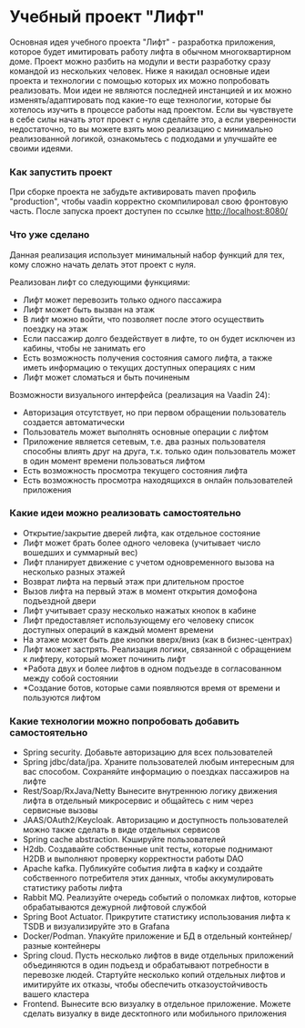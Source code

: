 # Учебный проект "Лифт"

Основная идея учебного проекта "Лифт" - разработка приложения, которое будет имитировать работу лифта в обычном многоквартирном доме. Проект можно разбить на модули и вести разработку сразу командой из нескольких человек. Ниже я накидал основные идеи проекта и технологии с помощью которых их можно попробовать реализовать. Мои идеи не являются последней инстанцией и их можно изменять/адаптировать под какие-то еще технологии, которые бы хотелось изучить в процессе работы над проектом. Если вы чувствуете в себе силы начать этот проект с нуля сделайте это, а если уверенности недостаточно, то вы можете взять мою реализацию с минимально реализованной логикой, ознакомьтесь с подходами и улучшайте ее своими идеями.

### Как запустить проект
При сборке проекта не забудьте активировать maven профиль "production", чтобы vaadin корректно скомпилировал свою фронтовую часть. После запуска проект доступен по ссылке [http://localhost:8080/](http://localhost:8080/)

### Что уже сделано
Данная реализация использует минимальный набор функций для тех, кому сложно начать делать этот проект с нуля.

Реализован лифт со следующими функциями:

* Лифт может перевозить только одного пассажира
* Лифт может быть вызван на этаж
* В лифт можно войти, что позволяет после этого осуществить поездку на этаж
* Если пассажир долго бездействует в лифте, то он будет исключен из кабины, чтобы не занимать его
* Есть возможность получения состояния самого лифта, а также иметь информацию о текущих доступных операциях с ним
* Лифт может сломаться и быть починеным

Возможности визуального интерфейса (реализация на Vaadin 24):
* Авторизация отсутствует, но при первом обращении пользователь создается автоматически
* Пользователь может выполнять основные операции с лифтом
* Приложение является сетевым, т.е. два разных пользователя способны влиять друг на друга, т.к. только один пользователь может в один момент времени пользоваться лифтом
* Есть возможность просмотра текущего состояния лифта
* Есть возможность просмотра находящихся в онлайн пользователей приложения

### Какие идеи можно реализовать самостоятельно

* Открытие/закрытие дверей лифта, как отдельное состояние
* Лифт может брать более одного человека (учитывает число вошедших и суммарный вес)
* Лифт планирует движение с учетом одновременного вызова на несколько разных этажей
* Возврат лифта на первый этаж при длительном простое
* Вызов лифта на первый этаж в момент открытия домофона подъездной двери
* Лифт учитывает сразу несколько нажатых кнопок в кабине
* Лифт предоставляет использующему его человеку список доступных операций в каждый момент времени
* На этаже может быть две кнопки вверх/вниз (как в бизнес-центрах)
* Лифт может застрять. Реализация логики, связанной с обращением к лифтеру, который может починить лифт
* *Работа двух и более лифтов в одном подъезде в согласованном между собой состоянии
* *Создание ботов, которые сами появляются время от времени и пользуются лифтом

### Какие технологии можно попробовать добавить самостоятельно

 * Spring security. Добавьте авторизацию для всех пользователей
 * Spring jdbc/data/jpa. Храните пользователей любым интересным для вас способом. Сохраняйте информацию о поездках пассажиров на лифте
 * Rest/Soap/RxJava/Netty Вынесите внутреннюю логику движения лифта в отдельный микросервис и общайтесь с ним через сервисные вызовы
 * JAAS/OAuth2/Keycloak. Авторизацию и доступность пользователей можно также сделать в виде отдельных сервисов
 * Spring cache abstraction. Кэшируйте пользователей
 * H2db. Создавайте собственные unit тесты, которые поднимают H2DB и выполняют проверку корректности работы DAO
 * Apache kafka. Публикуйте события лифта в кафку и создайте собственного потребителя этих данных, чтобы аккумулировать статистику работы лифта
 * Rabbit MQ. Реализуйте очередь событий о поломках лифтов, которые обрабатываются дежурной лифтовой службой
 * Spring Boot Actuator. Прикрутите статистику использования лифта к TSDB и визуализируйте это в Grafana
 * Docker/Podman. Упакуйте приложение и БД в отдельный контейнер/разные контейнеры
 * Spring cloud. Пусть несколько лифтов в виде отдельных приложений объединяются в один подъезд и обрабатывают потребности в перевозке людей. Стартуйте несколько копий отдельных лифтов и имитируйте их отказы, чтобы обеспечить отказоустойчивость вашего кластера
 * Frontend. Вынесите всю визуалку в отдельное приложение. Можете сделать визуалку в виде десктопного или мобильного приложения
